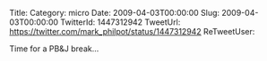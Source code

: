 Title: 
Category: micro
Date: 2009-04-03T00:00:00
Slug: 2009-04-03T00:00:00
TwitterId: 1447312942
TweetUrl: https://twitter.com/mark_philpot/status/1447312942
ReTweetUser: 

Time for a PB&J break...